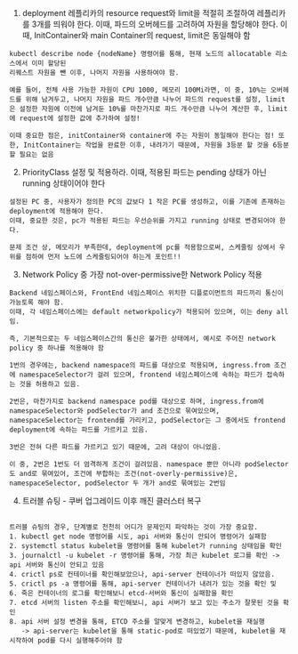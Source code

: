 1. deployment 레플리카의 resource request와 limit을 적절히 조절하여 레플리카를 3개를 띄워야 한다. 이때, 파드의 오버헤드를 고려하여 자원을 할당해야 한다. 이때, InitContainer와 main Container의 request, limit은 동일해야 함
```
kubectl describe node {nodeName} 명령어를 통해, 현재 노드의 allocatable 리소스에서 이미 할당된 
리퀘스트 자원을 뺀 이후, 나머지 자원을 사용하여야 함.

예를 들어, 전체 사용 가능한 자원이 CPU 1000, 메모리 100Mi라면, 이 중, 10%는 오버헤드를 위해 남겨두고, 나머지 자원을 파드 개수만큼 나누어 파드의 request를 설정, limit은 설정한 자원에 이전에 남겨둔 10%를 마찬가지로 파드 개수만큼 나누어 계산한 후, limit에 request에 설정한 값에 추가하여 설정!

이때 중요한 점은, initContainer와 container에 주는 자원이 동일해야 한다는 점! 또한, InitContainer는 작업을 완료한 이후, 내려가기 때문에, 자원을 3등분 할 것을 6등분 할 필요는 없음

```

2. PriorityClass 설정 및 적용하라. 이때, 적용된 파드는 pending 상태가 아닌 running 상태이어야 한다

```
설정된 PC 중, 사용자가 정의한 PC의 값보다 1 작은 PC를 생성하고, 이를 기존에 존재하는 deployment에 적용해야 한다.
이때, 중요한 것은, pc가 적용된 파드는 우선순위를 가지고 running 상태로 변경되어야 한다.

문제 조건 상, 메모리가 부족한데, deployment에 pc를 적용함으로써, 스케줄링 상에서 우위를 점하여 먼저 노드에 스케줄링되어야 하는게 포인트!!

```

3. Network Policy 중 가장 not-over-permissive한 Network Policy 적용

```
Backend 네임스페이스와, FrontEnd 네임스페이스 위치한 디플로이먼트의 파드끼리 통신이 가능토록 해야 함.
이때, 각 네임스페이스에는 default networkpolicy가 적용되어 있으며, 이는 deny all임.

즉, 기본적으로는 두 네임스페이스간의 통신은 불가한 상태에서, 예시로 주어진 network policy 중 하나를 적용해야 함

1번의 경우에는, backend namespace의 파드를 대상으로 적용되며, ingress.from 조건에 namespaceSelector가 걸려 있으며, frontend 네임스페이스에 속하는 파드가 접속하는 것을 허용하고 있음.

2번은, 마찬가지로 backend namespace pod를 대상으로 하며, ingress.from에 namespaceSelector와 podSelector가 and 조건으로 묶여있으며, namespaceSelector는 frontend를 가리키고, podSelector는 그 중에서도 frontend deployment에 속하는 파드를 가르키고 있음.

3번은 전혀 다른 파드를 가르키고 있기 때문에, 고려 대상이 아니었음.

이 중, 2번은 1번도 더 엄격하게 조건이 걸려있음. namespace 뿐만 아니라 podSelector도 and로 묶여있어, 조건에 부합하는 조건(not-overly-permissive)은, namespaceSelector, podSelector 두 개가 and로 묶여있는 2번임

```

4. 트러블 슈팅 - 쿠버 업그레이드 이후 깨진 클러스터 복구

```

트러블 슈팅의 경우, 단계별로 천천히 어디가 문제인지 파악하는 것이 가장 중요함.
1. kubectl get node 명령어를 시도, api 서버와 통신이 안되어 명령어가 실패함
2. systemctl status kubelet을 명령어를 통해 kubelet가 running 상태임을 확인
3. journalctl -u kubelet -r 명령어를 통해, 가장 최근 kubelet 로그를 확인 -> api 서버와 통신이 안되고 있음
4. crictl ps로 컨테이너를 확인해보았으나, api-server 컨테이너가 떠있지 않았음.
5. crictl ps -a 명령어를 통해, api-server 컨테이너가 내려가 있는 것을 확인 및
6. 죽은 컨테이너의 로그를 확인해보니 etcd-서버와 통신이 실패함을 확인
7. etcd 서버의 listen 주소를 확인해보니, api 서버가 보고 있는 주소가 잘못된 것을 확인
8. api 서버 설정 변경을 통해, ETCD 주소를 알맞게 변경하고, kubelet을 재실행
   -> api-server는 kubelet을 통해 static-pod로 떠있었기 때문에, kubelet을 재시작하여 pod를 다시 실행해주어야 함
```
   
